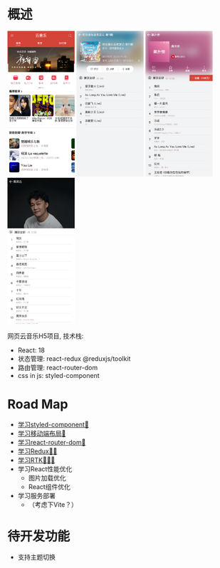 <style>
img{
    width: 30%;
}
</style>
# 概述
![首页](./note-docs/demo.png)
![首页](./note-docs/demo1.png)
![首页](./note-docs/demo3.png)
![首页](./note-docs/demo2.png)

网页云音乐H5项目, 技术栈:
- React: 18
- 状态管理: react-redux @reduxjs/toolkit
- 路由管理: react-router-dom
- css in js: styled-component



# Road Map
- [学习styled-component🚶](note-docs/styled-component.md)
- [学习移动端布局🚶](note-docs/mobile-css-layout.md)
- [学习react-router-dom🚶](note-docs/react-router.md)
- [学习Redux🚶🚶](note-docs/mini-redux/)
- [学习RTK🚶🚶🚶](https://redux-toolkit.js.org/usage/usage-guide)
- 学习React性能优化 
  - 图片加载优化 
  - React组件优化
- 学习服务部署
  - （考虑下Vite？）


# 待开发功能

- 支持主题切换